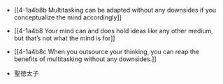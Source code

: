 - [[4-1a4b8b Multitasking can be adapted without any downsides if you conceptualize the mind accordingly]]

- [[4-1a4b8 Your mind can and does hold ideas like any other medium, but that’s not what the mind is for]]

- [[4-1a4b8c When you outsource your thinking, you can reap the benefits of multitasking without any downsides.]]

- 聖徳太子
